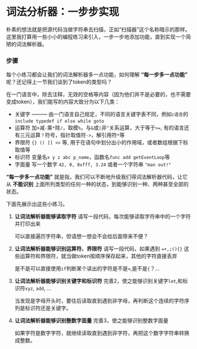 # 词法分析器：一步步实现

朴素的想法就是把源代码当做字符串去扫描，正如“扫描器”这个名称暗示的那样。
这里我打算用一些小小的编程练习来引入，一步一步地添加功能，直到实现一个简陋的词法解析器。

### 步骤
每个小练习都会让我们的词法解析器多一点功能，如何理解 **“每一步多一点功能”** 呢？还记得上一节我们谈到了token的类型吗？

在一门语言中，除去注释，无效的空格等内容（因为他们并不是必要的，也不需要变成token），我们能写的内容大致分为以下几类：

- 关键字 ——— 由一门语言自己规定，不同的语言关键字表不同，例如`c语言`的`include typedef if else while goto` 
- 运算符 加`+`减`-`乘`*`除`/`，取模`%`，与`&`或`|`非`^`关系运算，大于等于`>=`, 有的语言还有三元运算`？`符号，指针取值符`->`，解引用符`*`等
- 界限符 `{} () [] <>` 等, 用于在语句中划分出小的作用域，或者数组根据下标取值等
- 标识符 变量名`x y z abc p_name`，函数名`func add getEventLoop`等
- 字面量 写一个数字 `42, 0, 0xfff, 3.24` 或者一个字符串 `"man out!"`

**“每一步多一点功能”** 就是指，我们可以不断地升级我们得词法解析器代码，让它从 **不能识别** 上面所列类型的任何一种的状态，到能够识别一种、两种甚至全部的状态。

下面先展示出这些小练习。

1. **让词法解析器能够读取字符** 请写一段代码，每次能够读取字符串中的一个字符并打印出来

    可以直接遍历字符串，但请想一想会不会给后面带来不便？

2. **让词法解析器能够识别运算符、界限符** 请写一段代码，如果遇到 `=+,;(){}` 这些运算符和界限符，就当做token按顺序保存起来，其他的字符直接丢弃

    是不是可以直接使用`if`判断某个读出的字符是不是`=`,是不是`{`？...

3. **让词法解析器能够识别关键字和标识符** 完善2，使之能够识别关键字`let`,和标识符`xyz`, `add`, ...
    
    当发现是字母开头时，要往后读取直到遇到非字母，再判断这个连续的字符序列是标识符还是关键字。

4. **让词法解析器能够识别整数字面量** 完善3，使之能够识别整数字面量

    如果字符是数字字符，就继续读取直到遇到非字符，再把这个数字字符串转换成整数。
